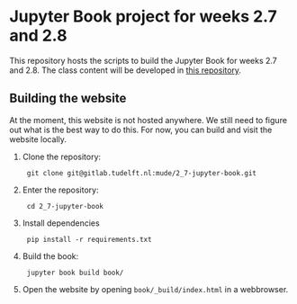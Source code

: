 # Jupyter Book project for weeks 2.7 and 2.8

This repository hosts the scripts to build the Jupyter Book for weeks 2.7 and 2.8. The class content will be developed in [this repository](https://gitlab.tudelft.nl/mude/uncertainty-2).

## Building the website

At the moment, this website is not hosted anywhere. We still need to figure out what is the best way to do this. For now, you can build and visit the website locally.

1. Clone the repository:
 
        git clone git@gitlab.tudelft.nl:mude/2_7-jupyter-book.git

2. Enter the repository:
   
        cd 2_7-jupyter-book

3. Install dependencies

        pip install -r requirements.txt

4. Build the book:

        jupyter book build book/

5. Open the website by opening `book/_build/index.html` in a webbrowser.